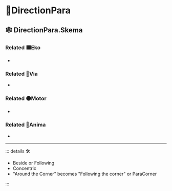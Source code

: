 # 🔻<via>DirectionPara</via>

## 🕸 DirectionPara.Skema

### Related 🟩<ekos>Eko</ekos>

-

### Related 🔻<via>Via</via>

-

### Related 🟠<motor>Motor</motor>

-

### Related 💜<anima>Anima</anima>

-

---

<!-- =================================================== -->
<!-- =================================================== -->
<!-- =================================================== -->
<!-- =================================================== -->
<!-- =================================================== -->
::: details 🛠

- Beside or Following
- Concentric
- "Around the Corner" becomes "Following the corner" or ParaCorner

:::

